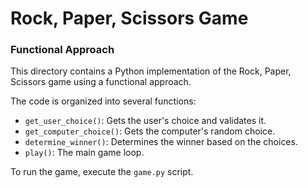 # Rock, Paper, Scissors Game
### Functional Approach

This directory contains a Python implementation of the Rock, Paper, Scissors game using a functional approach.

The code is organized into several functions:
* `get_user_choice()`: Gets the user's choice and validates it.
* `get_computer_choice()`: Gets the computer's random choice.
* `determine_winner()`: Determines the winner based on the choices.
* `play()`: The main game loop.

To run the game, execute the `game.py` script.
